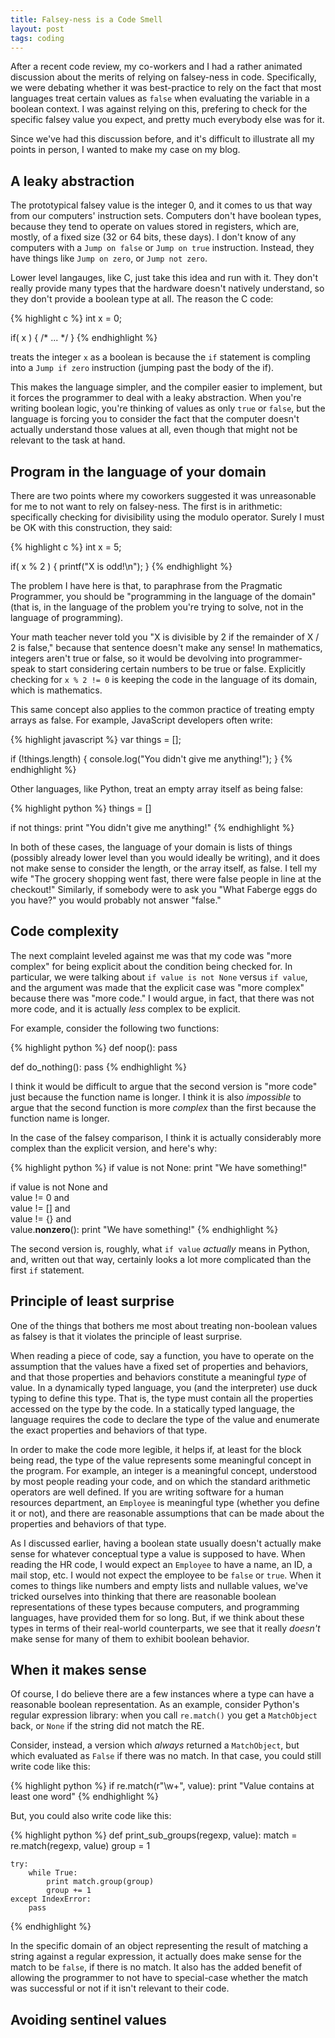 ```yaml
---
title: Falsey-ness is a Code Smell
layout: post
tags: coding
---
```


After a recent code review, my co-workers and I had a rather animated
discussion about the merits of relying on falsey-ness in
code. Specifically, we were debating whether it was best-practice to
rely on the fact that most languages treat certain values as `false`
when evaluating the variable in a boolean context. I was against
relying on this, prefering to check for the specific falsey value you
expect, and pretty much everybody else was for it.

Since we've had this discussion before, and it's difficult to
illustrate all my points in person, I wanted to make my case on my
blog.

## A leaky abstraction ##

The prototypical falsey value is the integer 0, and it comes to us
that way from our computers' instruction sets. Computers don't have
boolean types, because they tend to operate on values stored in
registers, which are, mostly, of a fixed size (32 or 64 bits, these
days). I don't know of any computers with a `Jump on false` or `Jump
on true` instruction. Instead, they have things like `Jump on zero`,
or `Jump not zero`.

Lower level langauges, like C, just take this idea and run with
it. They don't really provide many types that the hardware doesn't
natively understand, so they don't provide a boolean type at all. The
reason the C code:

{% highlight c %}
int x = 0;

if( x ) {
    /* ... */
}
{% endhighlight %}

treats the integer `x` as a boolean is because the `if` statement is
compling into a `Jump if zero` instruction (jumping past the body of
the if).

This makes the language simpler, and the compiler easier to implement,
but it forces the programmer to deal with a leaky abstraction. When
you're writing boolean logic, you're thinking of values as only `true`
or `false`, but the language is forcing you to consider the fact that
the computer doesn't actually understand those values at all, even
though that might not be relevant to the task at hand.

## Program in the language of your domain ##

There are two points where my coworkers suggested it was unreasonable
for me to not want to rely on falsey-ness. The first is in arithmetic:
specifically checking for divisibility using the modulo
operator. Surely I must be OK with this construction, they said:

{% highlight c %}
int x = 5;

if( x % 2 ) {
    printf("X is odd!\n");
}
{% endhighlight %}

The problem I have here is that, to paraphrase from the Pragmatic
Programmer, you should be "programming in the language of the domain"
(that is, in the language of the problem you're trying to solve, not
in the language of programming).

Your math teacher never told you "X is divisible by 2 if the remainder
of X / 2 is false," because that sentence doesn't make any sense! In
mathematics, integers aren't true or false, so it would be devolving
into programmer-speak to start considering certain numbers to be true
or false. Explicitly checking for `x % 2 != 0` is keeping the code in
the language of its domain, which is mathematics.

This same concept also applies to the common practice of treating
empty arrays as false. For example, JavaScript developers often write:

{% highlight javascript %}
var things = [];

if (!things.length) {
    console.log("You didn't give me anything!");
}
{% endhighlight %}

Other languages, like Python, treat an empty array itself as being
false:

{% highlight python %}
things = []

if not things:
    print "You didn't give me anything!"
{% endhighlight %}

In both of these cases, the language of your domain is lists of things
(possibly already lower level than you would ideally be writing), and
it does not make sense to consider the length, or the array itself, as
false. I tell my wife "The grocery shopping went fast, there were
false people in line at the checkout!" Similarly, if somebody were to
ask you "What Faberge eggs do you have?" you would probably not answer
"false."

## Code complexity ##

The next complaint leveled against me was that my code was "more
complex" for being explicit about the condition being checked for. In
particular, we were talking about `if value is not None` versus `if
value`, and the argument was made that the explicit case was "more
complex" because there was "more code." I would argue, in fact, that
there was not more code, and it is actually *less* complex to be
explicit.

For example, consider the following two functions:

{% highlight python %}
def noop():
    pass

def do_nothing():
    pass
{% endhighlight %}

I think it would be difficult to argue that the second version is
"more code" just because the function name is longer. I think it is
also *impossible* to argue that the second function is more *complex*
than the first because the function name is longer.

In the case of the falsey comparison, I think it is actually
considerably more complex than the explicit version, and here's why:

{% highlight python %}
if value is not None:
    print "We have something!"

if value is not None and \
        value != 0 and \
        value != [] and \
        value != {} and \
        value.__nonzero__():
    print "We have something!"
{% endhighlight %}

The second version is, roughly, what `if value` *actually* means in
Python, and, written out that way, certainly looks a lot more
complicated than the first `if` statement.

## Principle of least surprise ##

One of the things that bothers me most about treating non-boolean
values as falsey is that it violates the principle of least
surprise.

When reading a piece of code, say a function, you have to operate on
the assumption that the values have a fixed set of properties and
behaviors, and that those properties and behaviors constitute a
meaningful *type* of value. In a dynamically typed language, you (and
the interpreter) use duck typing to define this type. That is, the
type must contain all the properties accessed on the type by the
code. In a statically typed language, the language requires the code
to declare the type of the value and enumerate the exact properties
and behaviors of that type.

In order to make the code more legible, it helps if, at least for the
block being read, the type of the value represents some meaningful
concept in the program. For example, an integer is a meaningful
concept, understood by most people reading your code, and on which the
standard arithmetic operators are well defined. If you are writing
software for a human resources department, an `Employee` is meaningful
type (whether you define it or not), and there are reasonable
assumptions that can be made about the properties and behaviors of
that type.

As I discussed earlier, having a boolean state usually doesn't
actually make sense for whatever conceptual type a value is supposed
to have. When reading the HR code, I would expect an `Employee` to
have a name, an ID, a mail stop, etc. I would not expect the employee
to be `false` or `true`. When it comes to things like numbers and
empty lists and nullable values, we've tricked ourselves into thinking
that there are reasonable boolean representations of these types
because computers, and programming languages, have provided them for
so long. But, if we think about these types in terms of their
real-world counterparts, we see that it really *doesn't* make sense
for many of them to exhibit boolean behavior.

## When it makes sense ##

Of course, I do believe there are a few instances where a type can
have a reasonable boolean representation. As an example, consider
Python's regular expression library: when you call `re.match()` you
get a `MatchObject` back, or `None` if the string did not match the
RE.

Consider, instead, a version which *always* returned a `MatchObject`,
but which evaluated as `False` if there was no match. In that case,
you could still write code like this:

{% highlight python %}
if re.match(r"\w+", value):
    print "Value contains at least one word"
{% endhighlight %}

But, you could also write code like this:

{% highlight python %}
def print_sub_groups(regexp, value):
    match = re.match(regexp, value)
    group = 1

    try:
        while True:
            print match.group(group)
            group += 1
    except IndexError:
        pass
{% endhighlight %}

In the specific domain of an object representing the result of
matching a string against a regular expression, it actually does make
sense for the match to be `false`, if there is no match. It also has
the added benefit of allowing the programmer to not have to
special-case whether the match was successful or not if it isn't
relevant to their code.

## Avoiding sentinel values ##
